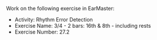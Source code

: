 Work on the following exercise in EarMaster:
- Activity: Rhythm Error Detection
- Exercise Name: 3/4 - 2 bars: 16th & 8th - including rests
- Exercise Number: 27.2
